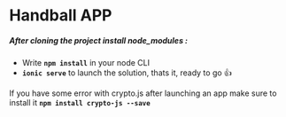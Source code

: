 # Handball APP
##### After cloning the project install node_modules :
- Write **`npm install`** in your node CLI 
- **`ionic serve`** to launch the solution, thats it, ready to go :+1:

If you have some error with crypto.js after launching an app
make sure to install it **`npm install crypto-js --save `**



